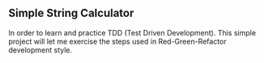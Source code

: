 ## Simple String Calculator

In order to learn and practice TDD (Test Driven Development). This simple project will let me exercise the steps used in Red-Green-Refactor development style.